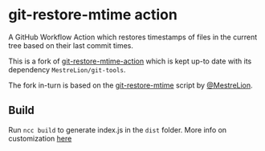 # git-restore-mtime action

A GitHub Workflow Action which restores timestamps of files in the current tree based on their last commit times.

This is a fork of [git-restore-mtime-action](https://github.com/chetan/git-restore-mtime-action) which is kept up-to date with its dependency `MestreLion/git-tools`.

The fork in-turn is based on the [git-restore-mtime](https://github.com/MestreLion/git-tools) script by [@MestreLion](https://github.com/MestreLion).

## Build

Run `ncc build` to generate index.js in the `dist` folder. More info on customization [here](https://github.com/actions/typescript-action) 
